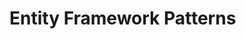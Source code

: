 <!--
EntityScopes (WithProducts, ByCategory(category) 
  DO: small scopes, composable
  AVOID: being too 

byXorfail

dbsets only for aggregate roots

Entity: properties, constructor, methods

-->

# Entity Framework Patterns

